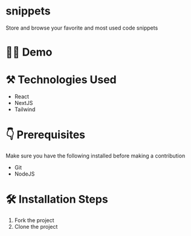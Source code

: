 # snippets
Store and browse your favorite and most used code snippets

# 👨‍💻 Demo

# ⚒️ Technologies Used
* React
* NextJS
* Tailwind

# 👇 Prerequisites
Make sure you have the following installed before making a contribution
* Git
* NodeJS

# 🛠️ Installation Steps
1. Fork the project
2. Clone the project

